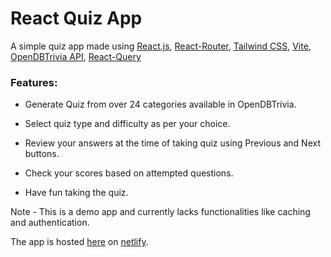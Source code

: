 # React Quiz App

A simple quiz app made using [React.js](https://reactjs.org), [React-Router](https://reactrouter.com), [Tailwind CSS](https://tailwindcss.com), [Vite](https://vitejs.dev), [OpenDBTrivia API](https://opentdb.com), [React-Query](https://react-query.tanstack.com)

### Features:

- Generate Quiz from over 24 categories available in OpenDBTrivia.

- Select quiz type and difficulty as per your choice.

- Review your answers at the time of taking quiz using Previous and Next buttons.

- Check your scores based on attempted questions.

- Have fun taking the quiz.

Note - This is a demo app and currently lacks functionalities like caching and authentication.

The app is hosted [here](https://celebrated-empanada-64c7d1.netlify.app/about) on [netlify](https://netlify.com).
